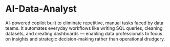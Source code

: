 # AI-Data-Analyst
AI-powered copilot built to eliminate repetitive, manual tasks faced by data teams. It automates everyday workflows like writing SQL queries, cleaning datasets, and creating dashboards — enabling data professionals to focus on insights and strategic decision-making rather than operational drudgery.
